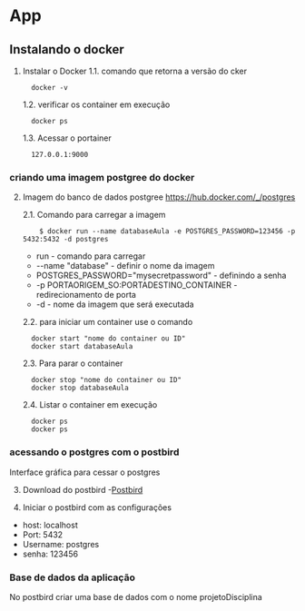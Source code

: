 # App

## Instalando o docker

1.  Instalar o Docker
    1.1. comando que retorna a versão do cker

    ```
      docker -v
    ```

    1.2. verificar os container em execução

    ```
      docker ps
    ```

    1.3. Acessar o portainer

    ```
      127.0.0.1:9000
    ```

### criando uma imagem postgree do docker

2. Imagem do banco de dados postgree
   https://hub.docker.com/_/postgres

   2.1. Comando para carregar a imagem

   ```
       $ docker run --name databaseAula -e POSTGRES_PASSWORD=123456 -p 5432:5432 -d postgres
   ```

   - run - comando para carregar
   - --name "database" - definir o nome da imagem
   - POSTGRES_PASSWORD="mysecretpassword" - definindo a senha
   - -p PORTAORIGEM_SO:PORTADESTINO_CONTAINER - redirecionamento de porta
   - -d - nome da imagem que será executada

   2.2. para iniciar um container use o comando

   ```
     docker start "nome do container ou ID"
     docker start databaseAula
   ```

   2.3. Para parar o container

   ```
     docker stop "nome do container ou ID"
     docker stop databaseAula
   ```

   2.4. Listar o container em execução

   ```
     docker ps
     docker ps
   ```

### acessando o postgres com o postbird

Interface gráfica para cessar o postgres

3. Download do postbird -[Postbird](https://www.electronjs.org/apps/postbird)

4. Iniciar o postbird com as configurações

- host: localhost
- Port: 5432
- Username: postgres
- senha: 123456

### Base de dados da aplicação

No postbird criar uma base de dados com o nome projetoDisciplina
